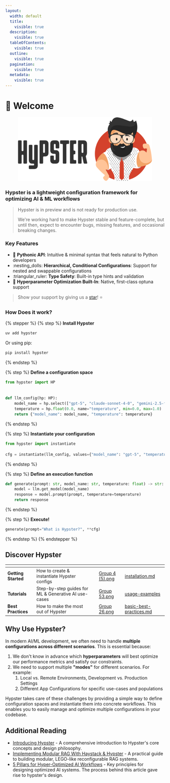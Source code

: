 ```yaml
---
layout:
  width: default
  title:
    visible: true
  description:
    visible: true
  tableOfContents:
    visible: true
  outline:
    visible: true
  pagination:
    visible: true
  metadata:
    visible: true
---
```


# 👋 Welcome

<div data-full-width="false"><figure><picture><source srcset=".gitbook/assets/hypster_text_white_text.png" media="(prefers-color-scheme: dark)"><img src=".gitbook/assets/hypster_with_text (1).png" alt=""></picture><figcaption></figcaption></figure></div>

### Hypster is a lightweight configuration framework for **optimizing AI & ML workflows**

> Hypster is in preview and is not ready for production use.
>
> We're working hard to make Hypster stable and feature-complete, but until then, expect to encounter bugs, missing features, and occasional breaking changes.

### Key Features

* :snake: **Pythonic API**: Intuitive & minimal syntax that feels natural to Python developers
* :nesting\_dolls: **Hierarchical, Conditional Configurations**: Support for nested and swappable configurations
* :triangular\_ruler: **Type Safety**: Built-in type hints and validation
* :test_tube: **Hyperparameter Optimization Built-In**: Native, first-class optuna support


> Show your support by giving us a [star](https://github.com/gilad-rubin/hypster)! ⭐

### How Does it work?

{% stepper %}
{% step %}
**Install Hypster**

```bash
uv add hypster
```

Or using pip:

```bash
pip install hypster
```
{% endstep %}

{% step %}
**Define a configuration space**

```python
from hypster import HP


def llm_config(hp: HP):
    model_name = hp.select(["gpt-5", "claude-sonnet-4-0", "gemini-2.5-flash"], name="model_name")
    temperature = hp.float(0.0, name="temperature", min=0.0, max=1.0)
    return {"model_name": model_name, "temperature": temperature}
```
{% endstep %}

{% step %}
**Instantiate your configuration**

```python
from hypster import instantiate

cfg = instantiate(llm_config, values={"model_name": "gpt-5", "temperature": 0.7})
```
{% endstep %}

{% step %}
**Define an execution function**

```python
def generate(prompt: str, model_name: str, temperature: float) -> str:
    model = llm.get_model(model_name)
    response = model.prompt(prompt, temperature=temperature)
    return response
```
{% endstep %}

{% step %}
**Execute!**

```python
generate(prompt="What is Hypster?", **cfg)
```
{% endstep %}
{% endstepper %}

## Discover Hypster

<table data-view="cards"><thead><tr><th></th><th></th><th></th><th data-hidden data-card-cover data-type="files"></th><th data-hidden data-card-target data-type="content-ref"></th></tr></thead><tbody><tr><td><strong>Getting Started</strong></td><td>How to create &#x26; instantiate Hypster configs</td><td></td><td><a href=".gitbook/assets/Group 4 (5).png">Group 4 (5).png</a></td><td><a href="getting-started/installation.md">installation.md</a></td></tr><tr><td><strong>Tutorials</strong></td><td>Step-by-step guides for ML &#x26; Generative AI use-cases</td><td></td><td><a href=".gitbook/assets/Group 53.png">Group 53.png</a></td><td><a href="getting-started/usage-examples/">usage-examples</a></td></tr><tr><td><strong>Best Practices</strong></td><td>How to make the most out of Hypster</td><td></td><td><a href=".gitbook/assets/Group 26.png">Group 26.png</a></td><td><a href="in-depth/basic-best-practices.md">basic-best-practices.md</a></td></tr></tbody></table>

## Why Use Hypster?

In modern AI/ML development, we often need to handle **multiple configurations across different scenarios**. This is essential because:

1. We don't know in advance which **hyperparameters** will best optimize our performance metrics and satisfy our constraints.
2. We need to support multiple **"modes"** for different scenarios. For example:
   1. Local vs. Remote Environments, Development vs. Production Settings
   2. Different App Configurations for specific use-cases and populations

Hypster takes care of these challenges by providing a simple way to define configuration spaces and instantiate them into concrete workflows. This enables you to easily manage and optimize multiple configurations in your codebase.

## Additional Reading

* [Introducing Hypster](https://medium.com/@giladrubin/introducing-hypster-a-pythonic-framework-for-managing-configurations-to-build-highly-optimized-ai-5ee004dbd6a5) - A comprehensive introduction to Hypster's core concepts and design philosophy.
* [Implementing Modular RAG With Haystack & Hypster](https://towardsdatascience.com/implementing-modular-rag-with-haystack-and-hypster-d2f0ecc88b8f) - A practical guide to building modular, LEGO-like reconfigurable RAG systems.
* [5 Pillars for Hyper-Optimized AI Workflows](https://medium.com/@giladrubin/5-pillars-for-a-hyper-optimized-ai-workflow-21fcaefe48ca) - Key principles for designing optimized AI systems. The process behind this article gave rise to hypster's design.
